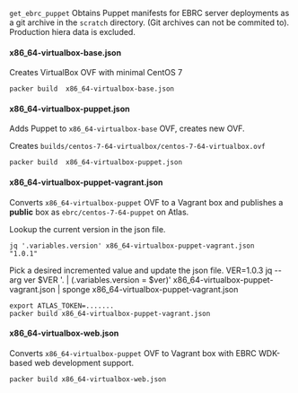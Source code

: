 `get_ebrc_puppet` Obtains Puppet manifests for EBRC server deployments
as a git archive in the `scratch` directory. (Git archives can not be
commited to). Production hiera data is excluded.

#### x86_64-virtualbox-base.json

Creates VirtualBox OVF with minimal CentOS 7

    packer build  x86_64-virtualbox-base.json

#### x86_64-virtualbox-puppet.json

Adds Puppet to `x86_64-virtualbox-base` OVF, creates new OVF.

Creates `builds/centos-7-64-virtualbox/centos-7-64-virtualbox.ovf`

    packer build  x86_64-virtualbox-puppet.json

#### x86_64-virtualbox-puppet-vagrant.json
    
Converts `x86_64-virtualbox-puppet` OVF to a Vagrant box and publishes a
**public** box as `ebrc/centos-7-64-puppet` on Atlas.

Lookup the current version in the json file.

    jq '.variables.version' x86_64-virtualbox-puppet-vagrant.json
    "1.0.1"

Pick a desired incremented value and update the json file.
    VER=1.0.3
    jq --arg ver $VER '. | (.variables.version = $ver)' x86_64-virtualbox-puppet-vagrant.json | sponge x86_64-virtualbox-puppet-vagrant.json

    export ATLAS_TOKEN=.......
    packer build x86_64-virtualbox-puppet-vagrant.json

#### x86_64-virtualbox-web.json

Converts `x86_64-virtualbox-puppet` OVF to Vagrant box with EBRC WDK-based
web development support.

    packer build x86_64-virtualbox-web.json